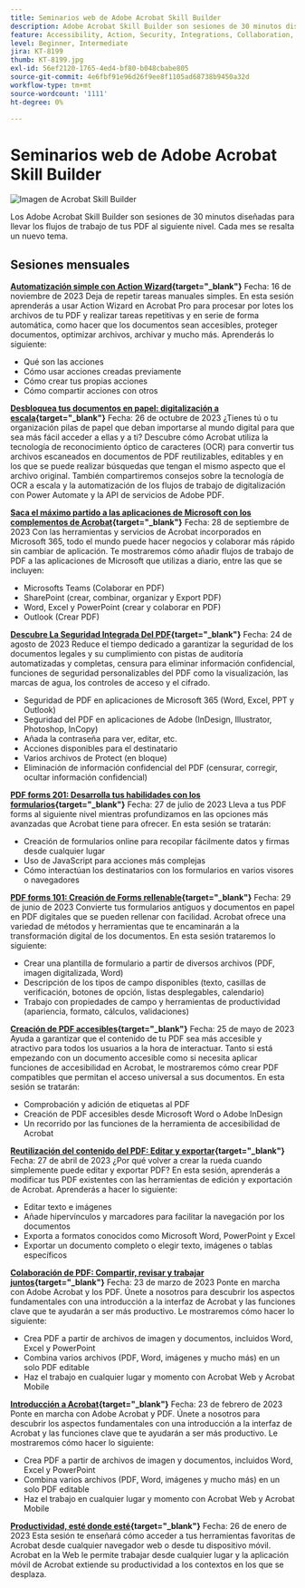 ```yaml
---
title: Seminarios web de Adobe Acrobat Skill Builder
description: Adobe Acrobat Skill Builder son sesiones de 30 minutos diseñadas para llevar tus flujos de trabajo de PDF al siguiente nivel
feature: Accessibility, Action, Security, Integrations, Collaboration, Edit PDF, Convert PDF, Share, Mobile, Skill Builder, Form
level: Beginner, Intermediate
jira: KT-8199
thumb: KT-8199.jpg
exl-id: 56ef2120-1765-4ed4-bf80-b048cbabe805
source-git-commit: 4e6fbf91e96d26f9ee8f1105ad68738b9450a32d
workflow-type: tm+mt
source-wordcount: '1111'
ht-degree: 0%

---
```


# Seminarios web de Adobe Acrobat Skill Builder

![Imagen de Acrobat Skill Builder](../assets/sbacrobatwebinars.png)

Los Adobe Acrobat Skill Builder son sesiones de 30 minutos diseñadas para llevar los flujos de trabajo de tus PDF al siguiente nivel. Cada mes se resalta un nuevo tema.

## Sesiones mensuales

**[Automatización simple con Action Wizard](https://teamwork.adobe.com/adobe-acrobat-skill-builder/attendease/networking/experience/41d505bb-252a-4e26-9576-6ae82293e6c9/97be1628-5cb6-44be-ac61-c0cc26fbb58d){target="_blank"}**
Fecha: 16 de noviembre de 2023 Deja de repetir tareas manuales simples. En esta sesión aprenderás a usar Action Wizard en Acrobat Pro para procesar por lotes los archivos de tu PDF y realizar tareas repetitivas y en serie de forma automática, como hacer que los documentos sean accesibles, proteger documentos, optimizar archivos, archivar y mucho más. Aprenderás lo siguiente:

* Qué son las acciones
* Cómo usar acciones creadas previamente
* Cómo crear tus propias acciones
* Cómo compartir acciones con otros

**[Desbloquea tus documentos en papel: digitalización a escala](https://teamwork.adobe.com/adobe-acrobat-skill-builder/attendease/networking/experience/46e148fe-92c0-4d79-ac83-8888e9f0521e/dfcf3b90-4390-4c6e-abd9-20ba6e913dc1){target="_blank"}**
Fecha: 26 de octubre de 2023 ¿Tienes tú o tu organización pilas de papel que deban importarse al mundo digital para que sea más fácil acceder a ellas y a ti? Descubre cómo Acrobat utiliza la tecnología de reconocimiento óptico de caracteres (OCR) para convertir tus archivos escaneados en documentos de PDF reutilizables, editables y en los que se puede realizar búsquedas que tengan el mismo aspecto que el archivo original. También compartiremos consejos sobre la tecnología de OCR a escala y la automatización de los flujos de trabajo de digitalización con Power Automate y la API de servicios de Adobe PDF.

**[Saca el máximo partido a las aplicaciones de Microsoft con los complementos de Acrobat](https://teamwork.adobe.com/adobe-acrobat-skill-builder/attendease/networking/experience/8b4ea780-6e4d-48b6-8c70-ea10245a5a64/b4fe64de-3614-4a6d-94c6-ff6612ac07fb){target="_blank"}**
Fecha: 28 de septiembre de 2023 Con las herramientas y servicios de Acrobat incorporados en Microsoft 365, todo el mundo puede hacer negocios y colaborar más rápido sin cambiar de aplicación. Te mostraremos cómo añadir flujos de trabajo de PDF a las aplicaciones de Microsoft que utilizas a diario, entre las que se incluyen:

* Microsofts Teams (Colaborar en PDF)
* SharePoint (crear, combinar, organizar y Export PDF)
* Word, Excel y PowerPoint (crear y colaborar en PDF)
* Outlook (Crear PDF)

**[Descubre La Seguridad Integrada Del PDF](https://teamwork.adobe.com/adobe-acrobat-skill-builder/attendease/networking/experience/b454ab64-9c2e-4aec-bcf9-ca82e3a6b869/3a456ace-042e-41c8-8e8c-d285e9ba0ab8){target="_blank"}**
Fecha: 24 de agosto de 2023 Reduce el tiempo dedicado a garantizar la seguridad de los documentos legales y su cumplimiento con pistas de auditoría automatizadas y completas, censura para eliminar información confidencial, funciones de seguridad personalizables del PDF como la visualización, las marcas de agua, los controles de acceso y el cifrado.

* Seguridad de PDF en aplicaciones de Microsoft 365 (Word, Excel, PPT y Outlook)
* Seguridad del PDF en aplicaciones de Adobe (InDesign, Illustrator, Photoshop, InCopy)
* Añada la contraseña para ver, editar, etc.
* Acciones disponibles para el destinatario
* Varios archivos de Protect (en bloque)
* Eliminación de información confidencial del PDF (censurar, corregir, ocultar información confidencial)

**[PDF forms 201: Desarrolla tus habilidades con los formularios](https://adobe-acrobat-skill-builder.joinus.adobeevents.com/attendease/networking/experience/32518a73-e152-42b5-825c-b31ce53ab1f2/b9966934-6a5b-49c2-a9b0-d434543ce7f4){target="_blank"}**
Fecha: 27 de julio de 2023 Lleva a tus PDF forms al siguiente nivel mientras profundizamos en las opciones más avanzadas que Acrobat tiene para ofrecer. En esta sesión se tratarán:

* Creación de formularios online para recopilar fácilmente datos y firmas desde cualquier lugar
* Uso de JavaScript para acciones más complejas
* Cómo interactúan los destinatarios con los formularios en varios visores o navegadores

**[PDF forms 101: Creación de Forms rellenable](https://adobe-acrobat-skill-builder.joinus.adobeevents.com/attendease/networking/experience/795f4bc7-db42-4022-a624-8a53c51174c6/9d685d0f-4a5b-4236-a1ef-081d1403fb41){target="_blank"}**
Fecha: 29 de junio de 2023 Convierte tus formularios antiguos y documentos en papel en PDF digitales que se pueden rellenar con facilidad. Acrobat ofrece una variedad de métodos y herramientas que te encaminarán a la transformación digital de los documentos. En esta sesión trataremos lo siguiente:

* Crear una plantilla de formulario a partir de diversos archivos (PDF, imagen digitalizada, Word)
* Descripción de los tipos de campo disponibles (texto, casillas de verificación, botones de opción, listas desplegables, calendario)
* Trabajo con propiedades de campo y herramientas de productividad (apariencia, formato, cálculos, validaciones)

**[Creación de PDF accesibles](https://teamwork.adobe.com/adobe-acrobat-skill-builder/attendease/networking/experience/4ff4d607-8c9f-47dd-ac4f-3b351a0a0fe3/2eb92255-d963-4ff7-b278-2a95a11db755){target="_blank"}**
Fecha: 25 de mayo de 2023 Ayuda a garantizar que el contenido de tu PDF sea más accesible y atractivo para todos los usuarios a la hora de interactuar. Tanto si está empezando con un documento accesible como si necesita aplicar funciones de accesibilidad en Acrobat, le mostraremos cómo crear PDF compatibles que permitan el acceso universal a sus documentos. En esta sesión se tratarán:

* Comprobación y adición de etiquetas al PDF
* Creación de PDF accesibles desde Microsoft Word o Adobe InDesign
* Un recorrido por las funciones de la herramienta de accesibilidad de Acrobat

**[Reutilización del contenido del PDF: Editar y exportar](https://adobe-acrobat-skill-builder.joinus.adobeevents.com/attendease/networking/experience/aac3b9af-7d54-4ea5-a6fa-61bc7acea87f/8d7341ee-ff0f-492a-b3fd-935bd11d4ed0){target="_blank"}**
Fecha: 27 de abril de 2023 ¿Por qué volver a crear la rueda cuando simplemente puede editar y exportar PDF? En esta sesión, aprenderás a modificar tus PDF existentes con las herramientas de edición y exportación de Acrobat. Aprenderás a hacer lo siguiente:

* Editar texto e imágenes
* Añade hipervínculos y marcadores para facilitar la navegación por los documentos
* Exporta a formatos conocidos como Microsoft Word, PowerPoint y Excel
* Exportar un documento completo o elegir texto, imágenes o tablas específicos

**[Colaboración de PDF: Compartir, revisar y trabajar juntos](https://adobe-acrobat-skill-builder.joinus.adobeevents.com/attendease/networking/experience/0ef4709b-0a04-418e-a185-7efdd676c2dd/6a95bece-6f24-46f5-a17f-b408464281be){target="_blank"}**
Fecha: 23 de marzo de 2023 Ponte en marcha con Adobe Acrobat y los PDF. Únete a nosotros para descubrir los aspectos fundamentales con una introducción a la interfaz de Acrobat y las funciones clave que te ayudarán a ser más productivo. Le mostraremos cómo hacer lo siguiente:

* Crea PDF a partir de archivos de imagen y documentos, incluidos Word, Excel y PowerPoint
* Combina varios archivos (PDF, Word, imágenes y mucho más) en un solo PDF editable
* Haz el trabajo en cualquier lugar y momento con Acrobat Web y Acrobat Mobile

**[Introducción a Acrobat](https://adobe-acrobat-skill-builder.joinus.adobeevents.com/attendease/networking/experience/5d8acc24-47a1-4db8-b419-8587bfb12708/fe8ec392-f29a-4e25-b7a3-61f48eea45ab){target="_blank"}**
Fecha: 23 de febrero de 2023 Ponte en marcha con Adobe Acrobat y PDF. Únete a nosotros para descubrir los aspectos fundamentales con una introducción a la interfaz de Acrobat y las funciones clave que te ayudarán a ser más productivo. Le mostraremos cómo hacer lo siguiente:

* Crea PDF a partir de archivos de imagen y documentos, incluidos Word, Excel y PowerPoint
* Combina varios archivos (PDF, Word, imágenes y mucho más) en un solo PDF editable
* Haz el trabajo en cualquier lugar y momento con Acrobat Web y Acrobat Mobile

**[Productividad, esté donde esté](https://adobe-acrobat-skill-builder.joinus.adobeevents.com/attendease/networking/experience/9ab6c7a2-5ca2-4670-9a33-2ac11a1cb542/0b591876-aeae-45af-b41a-07a8326043f2){target="_blank"}**
Fecha: 26 de enero de 2023 Esta sesión te enseñará cómo acceder a tus herramientas favoritas de Acrobat desde cualquier navegador web o desde tu dispositivo móvil. Acrobat en la Web le permite trabajar desde cualquier lugar y la aplicación móvil de Acrobat extiende su productividad a los contextos en los que se desplaza.